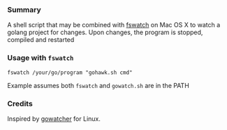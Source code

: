 ### Summary

A shell script that may be combined with [fswatch](https://github.com/alandipert/fswatch) on Mac OS X to watch a golang project for changes. Upon changes, the program is stopped, compiled and restarted

### Usage with `fswatch`
    fswatch /your/go/program "gohawk.sh cmd"


Example assumes both `fswatch` and `gowatch.sh` are in the PATH

### Credits
Inspired by [gowatcher](https://github.com/nickjj/gowatcher) for Linux.

